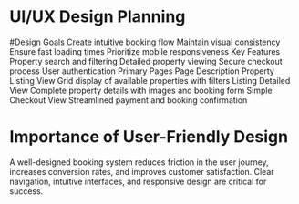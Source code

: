 # UI/UX Design Planning
#Design Goals
Create intuitive booking flow
Maintain visual consistency
Ensure fast loading times
Prioritize mobile responsiveness
Key Features
Property search and filtering
Detailed property viewing
Secure checkout process
User authentication
Primary Pages
Page	Description
Property Listing View	Grid display of available properties with filters
Listing Detailed View	Complete property details with images and booking form
Simple Checkout View	Streamlined payment and booking confirmation
# Importance of User-Friendly Design
A well-designed booking system reduces friction in the user journey, increases conversion rates, and improves customer satisfaction. Clear navigation, intuitive interfaces, and responsive design are critical for success.


